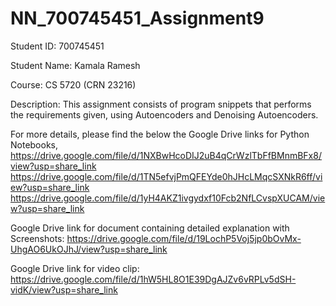 # NN_700745451_Assignment9

Student ID: 700745451
 
Student Name: Kamala Ramesh
 
Course: CS 5720 (CRN 23216)
 
Description: This assignment consists of program snippets that performs the requirements given, using Autoencoders and Denoising Autoencoders.
 
For more details, please find the below the Google Drive links for Python Notebooks,
https://drive.google.com/file/d/1NXBwHcoDIJ2uB4qCrWzlTbFfBMnmBFx8/view?usp=share_link
https://drive.google.com/file/d/1TN5efvjPmQFEYde0hJHcLMqcSXNkR6ff/view?usp=share_link
https://drive.google.com/file/d/1yH4AKZ1ivgydxf10Fcb2NfLCvspXUCAM/view?usp=share_link
 
Google Drive link for document containing detailed explanation with Screenshots: 
https://drive.google.com/file/d/19LochP5Voj5jp0bOvMx-UhgAO6UkOJhJ/view?usp=share_link
 
Google Drive link for video clip: 
https://drive.google.com/file/d/1hW5HL8O1E39DgAJZv6vRPLv5dSH-vidK/view?usp=share_link
